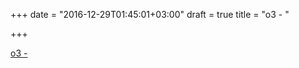 +++
date = "2016-12-29T01:45:01+03:00"
draft = true
title = "o3 -  "

+++

<p><a href="https://t.co/zenzohA1Io">o3 -  </a></p>
